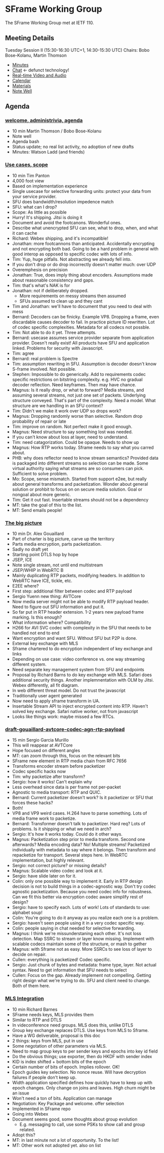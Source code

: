 # SFrame Working Group

The SFrame Working Group met at IETF 110.


## Meeting Details

Tuesday Session II (15:30-16:30 UTC+1, 14:30-15:30 UTC)
Chairs: Bobo Bose-Kolanu, Martin Thomson

* [Minutes](https://codimd.ietf.org/notes-ietf-110-sframe)
* [Chat](xmpp:sframe@jabber.ietf.org?join) <- defunct technology!
* [Real-time Video and Audio](https://meetings.conf.meetecho.com/ietf110/?group=sframe&short=&item=1)
* [Calendar](https://datatracker.ietf.org/meeting/110/session/28715.ics)
* [Materials](https://github.com/sframe-wg/wg-materials)
* [Note Well](https://www.ietf.org/about/note-well/)

## Agenda

### [welcome, administrivia, agenda](https://sframe-wg.github.io/wg-materials/ietf110/chair.pdf)
  * 10 min   Martin Thomson / Bobo Bose-Kolanu
  * Note well
  * Agenda bash
  * Status update; no real list activity, no adoption of new drafts
  * Minutes: Watson Ladd (and friends)

### [Use cases, scope](https://sframe-wg.github.io/wg-materials/ietf110/scope.pdf)
  * 10 min   Tim Panton
  * 4,000 foot view
  * Based on implementation experience
  * Single usecase for selective forwarding units: protect your data from your service provider.
  * SFU does bandwidth/resolution impedence match
  * SFU: what can I drop?
  * Scope: As little as possible
  * Hurry! It's shipping. Jitsi is doing it
  * Document and avoid the footcanons. Wonderful ones.
  * Describe what unencrypted SFU can see, what to drop, when, and what it can cache
  * Richard: Webex shipping, and it's incompatible!
  * Jonathan: more footcannons than anticipated. Accidentally encrypting and not encrypting both bad. Going to be a hard problem in general with good interop as opposed to specific codec with lots of info.
  * Tim: Yup, huge pitfalls. Not abstracting we already fell into.
  * If you don't drop or do drop incorrectly doesn't matter much: over UDP
  * Overemphesis on precision
  * Jonathan: True, does imply thing about encoders. Assumptions made about reasonable consistency and gaps.
  * Tim: that's what's NAK is for
  * Jonathan: not if deliberately dropped.
      * More requirements on messy streams then assumed
      * SFUs assumed to clean up and they cant
  * Tim and Jonathan: we'll have to document that you need to deal with mess
  * Bernard: Decoders can be finicky. Example VP8. Dropping a frame, even discardable causes decoder to fail. In practice picture ID rewritten. Lot of codec specific complexities. Metadata for all codecs not possble.
  * Tim: Not able to do it yet. Three attempts.
  * Bernard: usecase assumes service provider separate from application provider. Doesn't really exist! All products have SFU and application linked. Problems for security with Javascript.
  * Tim: agree
  * Bernard: real problem is Spectre
  * Tim: assumption rewriting in SFU. Assumption is decoder doesn't know S-frame involved. Not possible.
  * Stephen: Impossible to do generically. Add to requirements codec specific restrictions on bitstring complexity. e.g. HVC no gradual decoder reflection. Need keyframes. Then may have chance.
  * Magnus: Is it really drop, or what to forward? Media streams, and assuming several streams, not just one set of packets. Underlying structure conveyed. That's part of the complexity. Need a model. What structure are we handling in an SFU context?
  * Tim: Didn't we make it work over UDP so drops work?
  * Magnus: Dropping randomly worse than selective. Random drop probability of repair or late
  * Tim: improve on random. Not perfect make it good enough.
  * Magnus: Need structure to say something lost was needed.
  * If you can't know about loss at layer, need to understand.
  * Tim: need catagorization. Could be opaque. Needs to show up
  * Magnus: How RTP works today. Sframe needs to say what you carred about.
  * PHB: why does reflector need to know stream semantics? Provided data is packaged into different streams so selection can be made. Some virtual authority saying what streams are so consumers can pick. Sufficient to solve problem.
  * Mo: Scope, sense mismatch. Started from support e2ee, but really about general transforms and packetization. Wonder about general solution or prohbit to focus on on secure media solution. Goal or nongoal about more generic.
  * Tim: Get it out fast. Insertable streams should not be a dependency
  * MT: take the goal of this to the list.
  * MT: Send emails people!

### [The big picture](https://sframe-wg.github.io/wg-materials/ietf110/big.pdf)
  * 10 min  Dr. Alex Gouaillard
  * Part of charter is big picture, carve up the territory
  * Parts media encryption, parts packetization.
  * Sadly no draft yet
  * Starting point DTLS hop by hope
  * JSEP, ICE
  * Note single stream, not until end multistream
  * JSEP/WHIP in WebRTC B
  * Mainly duplicating RTP packets, modifying headers. In addition to WebRTC have ICE, tickle, etc. 
  * E2EE where?
  * First step: additional filter between codec and RTP payload
  * Sergio Yuenn new thing: AVTCore
  * Now media server might not be able to modify RTP payload header. Need to figure out SFU information and put it.
  * So far put in RTP header extension. 1-2 years new payload frame marking. Is this enough?
  * What information where? Compatibility
  * H266 for AVI SVC codec with complexity in the SFU that needs to be handled not end to end
  * Want encryption and want SFU. Without SFU but P2P is done.
  * External key exchange with MLS
  * Sframe chartered to do encryption independent of key exchange and links
  * Depending on use case: video conference vs. one way streaming different system.
  * Need separate key management system from SFU and endpoints
  * Proposal by Richard Barns to do key exchange with MLS. Safari does additional security things. Another implemnentation with OLM by Jitsi. Webex differently, all fit diagram.
  * In web different threat model. Do not trust the javascript
  * Traditionally user agent generated
  * Now need to apply sframe transform in UA.
  * Insertable Stream API to inject encrypted content into RTP. Haven't solved key exchange. Safari native worker, not from javascript
  * Looks like things work: maybe missed a few RTCs.

### [draft-gouaillard-avtcore-codec-agn-rtp-payload](https://sframe-wg.github.io/wg-materials/ietf110/agnostic.pdf)
  * 15 min   Sergio Garcia Murillo
  * This will reappear at AVTCore
  * Hope focused on different angles
  * MT: can zoom through this, focus on the relevant bits
  * SFrame new element in RTP media chain from RFC 7656
  * Transforms encoder stream before packetizer
  * Codec specific hacks now
  * Tim: why packetize after transform?
  * Sergio: how it works! Can't explain why
  * Less overhead since data is per frame not per-packet
  * Agnostic to media transport: RTP and QUIC.
  * Bernard: Current packetizer doesn't work? Is it packetizer or SFU that forces these hacks?
  * Both!
  * VP8 and VP9 weird cases. H.264 have to parse something. Lots of media frame work to packetize.
  * Bernard: Transformer doesn't talk to packetizer. Hard req? Lots of problems. Is it shipping or what we need in arch?
  * Sergio: It's how it works today. Could do it other ways.
  * Magnus: Packetization step prior to media transform. Second one afterwards? Media encoding data? No! Multiple streams! Packetized individually with metadata to say where it belongs. Then transform and repacketize for transport. Several steps here. In WebRTC implementation, but highly relevant.
  * Sergio: not correct picture? or missing details?
  * Magnus: Scalable video codec and look at it.
  * Sergio: have slide later on for it.
  * Colin: only one possible way to implement it. Early in RTP design decision is not to build things in a codec-agnostic way. Don't try codec agnostic packetization. Because you need codec info for robustness. Can we fit this better via encryption codec aware simplify rest of design?
  * Sergio: have to specify each. Lots of work! Lots of standards to use: alphabet soup!
  * Colin: You're going to do it anyway as you realize each one is a problem.
  * Sergio: haven't seen people using it in a very codec specific way.
  * Colin: people saying in chat needed for selective forwarding.
  * Magnus: I think we're missunderstaning each other. It's not loss detection. Map SSRC to stream or layer know missing. Implement with scalable codecs maintain some of the structure, or mash to gether
  * Magnus: with Sframe not as easy. More SSRCs to see loss of layer to decide on repair.
  * Cullen: everything is packetized! Codec specific.
  * Sergio: Just chunk of bytes and metadata: frame type, layer. Not actual syntax. Need to get information that SFU needs to select
  * Cullen: Focus on the gap. Already implement not compelling. Getting right design what we're trying to do. SFU and client need to change. Both of them here.

### [MLS Integration](https://sframe-wg.github.io/wg-materials/ietf110/mls.pdf)
  * 10 min   Richard Barnes
  * SFrame needs keys, MLS provides them
  * Similar to RTP and DTLS
  * In videconference need groups. MLS does this, unlike DTLS
  * Group key exchange replaces DTLS. Use keys from MLS to Sframe.
  * Have a WG deliverable, proposal is this doc
  * 2 things: keys from MLS, put in use
  * Some negotation of other parameters via MLS.
  * Need to map group keys to per sender keys and epochs into key id field
  * Do the obvious things; use exporter, then do HKDF with sender index
  * KID is index shifted + bottom bits of the epoch
  * Certain number of bits of epoch. Implies rollover. OK!
  * Epoch guides key selection. No nonce reuse. Will have decryption failures if people don't keep up.
  * Width application specified defines how quickly have to keep up with epoch changes. Only change on joins and leaves. High churn might be an issue
  * Won't need a ton of bits. Application can manage
  * Negotiation: Key Package and welcome. offer selection
  * Implemented in SFrame repo
  * Going into Webex
  * Document seems good, some thoughts about group evolution
      * E.g. messaging to call, use some PSKs to show call and group related.
  * Adopt this?
  * MT: in last minute not a lot of opportunity. To the list!
  * MT: Other work not adopted yet. also on list

